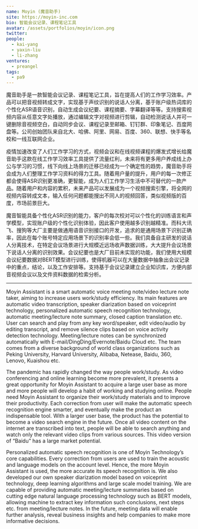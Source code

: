 ```yaml
---
name: Moyin (魔音助手)
site: https://moyin-inc.com
bio: 智能会议记录、课程笔记工具
avatar: /assets/portfolios/moyin/icon.png
twitter: 
people:
  - kai-yang
  - yaxin-liu
  - li-zhang
ventures:
  - preangel
tags:
  - pa9
---
```


<!-- Demo: <http://test.magic.rnhapp.com/#/?id=103974758726635520> -->

魔音助手是一款智能会议记录、课程笔记工具，旨在提高人们的工作学习效率。产品可以把音视频转成文字，实现基于声纹识别的说话人分离，基于账户级热词库的个性化ASR语音识别，自动生成会议纪要、课程摘要、字幕翻译等等。支持搜索视频内容从任意文字处播放，通过编辑文字对视频进行剪辑，自动检测说话人并可一键删除音视频空白，自动同步会议、课程记录至邮箱、钉钉群、印象笔记、百度网盘等。公司创始团队来自北大、哈佛、阿里、网易、百度、360、联想、快手等名校和一线互联网企业。

疫情加速改变了人们工作学习的方式，视频会议和在线视频课程的爆发式增长给魔音助手这款在线工作学习效率工具提供了流量红利，未来将有更多用户养成线上办公与学习的习惯，线下向线上场景的迁移已经成为一个确定性的趋势，魔音助手将会成为人们整理工作学习资料的得力工具。随着用户量的提升，用户的每一次修正都会使得ASR识别更准确，更智能，成为人们工作学习生活中不可替代的一款产品。随着用户和内容的累积，未来产品可以发展成为一个视频搜索引擎，将全网的视频内容转成文本，输入任何问题都能搜出不同人的视频回答，类似视频版的百度，市场前景巨大。

魔音智能具备个性化ASR识别的能力，客户的每次校对可以个性化的训练语言和声学模型，实现账户级的个性化识别体验，因此客户使用越多识别越精准。而科大讯飞、搜狗等大厂主要是做通用语音识别接口的开发，追求的是通用场景下识别正确率，因此在每个账号特定应用场景下的识别率会低一些。我们具备自主研发的说话人分离技术，在特定会议场景进行大规模近远场收声数据训练，大大提升会议场景下说话人分离的识别效果。会议纪要也是大厂目前未实现的功能，我们使用大规模会议纪要数据对BERT模型进行训练，使得机器可以在大量数据中抽象出会议记录中的重点，结论，以及工作安排等。支持基于会议记录建立企业知识库，方便内部音视频会议以及文件资料数据的检索分析。

---

Moyin Assistant is a smart automatic voice meeting note/video lecture note taker, aiming to increase users work/study efficiency. Its main features are automatic video transcription, speaker diarization based on voiceprint technology, personalized automatic speech recognition technology, automatic meeting/lecture note summary, closed caption translation etc. User can search and play from any key word/speaker, edit video/audio by editing transcript, and remove silence clips based on voice activity detection technology. Meeting/lecture notes can be synchronized automatically with E-mail/DingDing/Evernote/Baidu Cloud etc. The team comes from a diverse background of world class organizations such as Peking University, Harvard University, Alibaba, Netease, Baidu, 360, Lenovo, Kuaishou etc.

The pandemic has rapidly changed the way people work/study. As video conferencing and online learning become more prevalent, it presents a great opportunity for Moyin Assistant to acquire a large user base as more and more people will develop a habit of working and studying online. People need Moyin Assistant to organize their work/study materials and to improve their productivity. Each correction from user will make the automatic speech recognition engine smarter, and eventually make the product an indispensable tool. With a larger user base, the product has the potential to become a video search engine in the future. Once all video content on the internet are transcribed into text, people will be able to search anything and watch only the relevant video clips from various sources. This video version of “Baidu” has a large market potential.

Personalized automatic speech recognition is one of Moyin Technology’s core capabilities. Every correction from users are used to train the acoustic and language models on the account level. Hence, the more Moyin Assistant is used, the more accurate its speech recognition is. We also developed our own speaker diarization model based on voiceprint technology, deep learning algorithms and large scale model training. We are capable of providing automatic meeting/lecture summaries based on cutting edge natural language processing technology such as BERT models, allowing machine to extract key information such conclusions, next steps etc. from meeting/lecture notes. In the future, meeting data will enable further analysis, reveal business insights and help companies to make more informative decisions.
